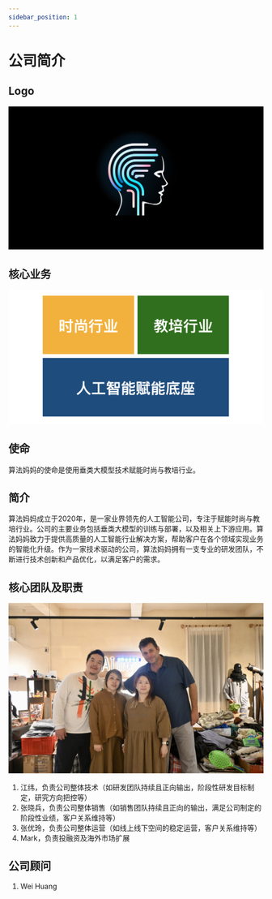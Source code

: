 ```yaml
---
sidebar_position: 1
---
```


# 公司简介

## Logo
![](./img/cover.about.png)

## 核心业务
![](./img/domains.png)

## 使命
算法妈妈的使命是使用垂类大模型技术赋能时尚与教培行业。

## 简介
算法妈妈成立于2020年，是一家业界领先的人工智能公司，专注于赋能时尚与教培行业。公司的主要业务包括垂类大模型的训练与部署，以及相关上下游应用。算法妈妈致力于提供高质量的人工智能行业解决方案，帮助客户在各个领域实现业务的智能化升级。作为一家技术驱动的公司，算法妈妈拥有一支专业的研发团队，不断进行技术创新和产品优化，以满足客户的需求。

## 核心团队及职责
![](./img/team.png)

1. 江纬，负责公司整体技术（如研发团队持续且正向输出，阶段性研发目标制定，研究方向把控等）
2. 张晓兵，负责公司整体销售（如销售团队持续且正向的输出，满足公司制定的阶段性业绩，客户关系维持等）
3. 张优玲，负责公司整体运营（如线上线下空间的稳定运营，客户关系维持等）
4. Mark，负责投融资及海外市场扩展

## 公司顾问
1. Wei Huang
